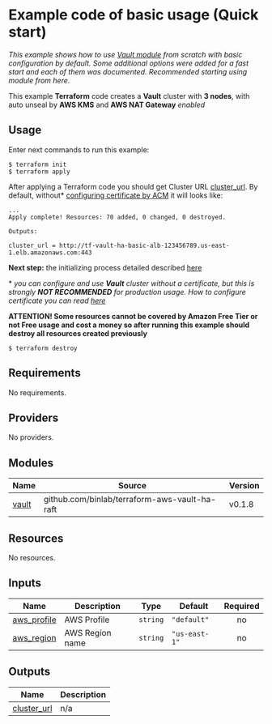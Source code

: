 # Example code of basic usage (Quick start)

*This example shows how to use [Vault module](https://github.com/binlab/terraform-aws-vault-ha-raft) from scratch with basic configuration by default. Some additional options were added for a fast start and each of them was documented. Recommended starting using module from here.*

This example **Terraform** code creates a **Vault** cluster with **3 nodes**, with auto unseal by **AWS KMS** and **AWS NAT Gateway** *enabled*

## Usage

Enter next commands to run this example:

```shell
$ terraform init
$ terraform apply
```

After applying a Terraform code you should get Cluster URL [cluster_url](https://github.com/binlab/terraform-aws-vault-ha-raft#output_cluster_url). By default, without\* [configuring certificate by ACM](https://github.com/binlab/terraform-aws-vault-ha-raft/blob/master/examples/acm-public-certificate/) it will looks like:

```shell
...
Apply complete! Resources: 70 added, 0 changed, 0 destroyed.

Outputs:

cluster_url = http://tf-vault-ha-basic-alb-123456789.us-east-1.elb.amazonaws.com:443

```

**Next step:** the initializing process detailed described [here](https://github.com/binlab/terraform-aws-vault-ha-raft/blob/master/docs/initializing-newly-created-cluster.md)

\* *you can configure and use **Vault** cluster without a certificate, but this is strongly **NOT RECOMMENDED** for production usage. How to configure certificate you can read [here](https://github.com/binlab/terraform-aws-vault-ha-raft/blob/master/examples/acm-public-certificate/)*

**ATTENTION! Some resources cannot be covered by Amazon Free Tier or not Free usage and cost a money so after running this example should destroy all resources created previously**

```shell
$ terraform destroy
```

<!-- BEGINNING OF PRE-COMMIT-TERRAFORM DOCS HOOK -->
## Requirements

No requirements.

## Providers

No providers.

## Modules

| Name | Source | Version |
|------|--------|---------|
| <a name="module_vault"></a> [vault](#module\_vault) | github.com/binlab/terraform-aws-vault-ha-raft | v0.1.8 |

## Resources

No resources.

## Inputs

| Name | Description | Type | Default | Required |
|------|-------------|------|---------|:--------:|
| <a name="input_aws_profile"></a> [aws\_profile](#input\_aws\_profile) | AWS Profile | `string` | `"default"` | no |
| <a name="input_aws_region"></a> [aws\_region](#input\_aws\_region) | AWS Region name | `string` | `"us-east-1"` | no |

## Outputs

| Name | Description |
|------|-------------|
| <a name="output_cluster_url"></a> [cluster\_url](#output\_cluster\_url) | n/a |
<!-- END OF PRE-COMMIT-TERRAFORM DOCS HOOK -->
